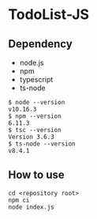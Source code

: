 # TodoList-JS
## Dependency
* node.js
* npm
* typescript
* ts-node

```
$ node --version
v10.16.3
$ npm --version
6.11.3
$ tsc --version
Version 3.6.3
$ ts-node --version
v8.4.1
```

## How to use
```
cd <repository root>
npm ci
node index.js
```